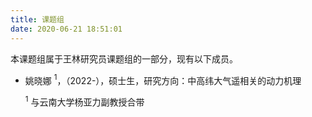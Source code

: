 ```yaml
---
title: 课题组
date: 2020-06-21 18:51:01
---
```


本课题组属于王林研究员课题组的一部分，现有以下成员。
- 姚晓娜 $^1$，（2022-），硕士生，研究方向：中高纬大气遥相关的动力机理

  $^1$ 与云南大学杨亚力副教授合带
